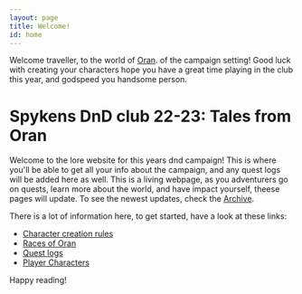 ```yaml
---
layout: page
title: Welcome!
id: home
---
```


<section class="callout">
	Welcome traveller, to the world of <a href="/welcome-to-Oran.html" class="internal-link">Oran</a>. of the campaign setting! Good luck with creating your characters hope you have a great time playing in the club this year, and godspeed you handsome person.
</section>

# Spykens DnD club 22-23: Tales from Oran
Welcome to the lore website for this years dnd campaign!
This is where you'll be able to get all your info about the campaign, and any quest logs will be added here as well. This is a living webpage, as you adventurers go on quests, learn more about the world, and have impact yourself, theese pages will update. To see the newest updates, check the <a class="internal-link" href="archive.html">Archive</a>.

There is a lot of information here, to get started, have a look at these links:
- <a href="/character-creation-rules.html" class="internal-link"> Character creation rules </a>
- <a href="/races-of-Oran.html" class="internal-link"> Races of Oran</a>
- <a href="/quest-logs.html" class="internal-link"> Quest logs </a>
- <a href="/player-characters.html" class="internal-link"> Player Characters </a>

Happy reading!
